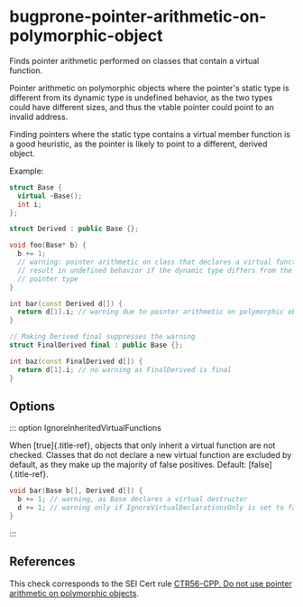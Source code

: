 # bugprone-pointer-arithmetic-on-polymorphic-object

Finds pointer arithmetic performed on classes that contain a virtual
function.

Pointer arithmetic on polymorphic objects where the pointer\'s static
type is different from its dynamic type is undefined behavior, as the
two types could have different sizes, and thus the vtable pointer could
point to an invalid address.

Finding pointers where the static type contains a virtual member
function is a good heuristic, as the pointer is likely to point to a
different, derived object.

Example:

```c++
struct Base {
  virtual ~Base();
  int i;
};

struct Derived : public Base {};

void foo(Base* b) {
  b += 1;
  // warning: pointer arithmetic on class that declares a virtual function can
  // result in undefined behavior if the dynamic type differs from the
  // pointer type
}

int bar(const Derived d[]) {
  return d[1].i; // warning due to pointer arithmetic on polymorphic object
}

// Making Derived final suppresses the warning
struct FinalDerived final : public Base {};

int baz(const FinalDerived d[]) {
  return d[1].i; // no warning as FinalDerived is final
}
```

## Options

::: option
IgnoreInheritedVirtualFunctions

When [true]{.title-ref}, objects that only inherit a virtual function
are not checked. Classes that do not declare a new virtual function are
excluded by default, as they make up the majority of false positives.
Default: [false]{.title-ref}.

```c++
void bar(Base b[], Derived d[]) {
  b += 1; // warning, as Base declares a virtual destructor
  d += 1; // warning only if IgnoreVirtualDeclarationsOnly is set to false
}
```

:::

## References

This check corresponds to the SEI Cert rule [CTR56-CPP. Do not use
pointer arithmetic on polymorphic
objects](https://wiki.sei.cmu.edu/confluence/display/cplusplus/CTR56-CPP.+Do+not+use+pointer+arithmetic+on+polymorphic+objects).
